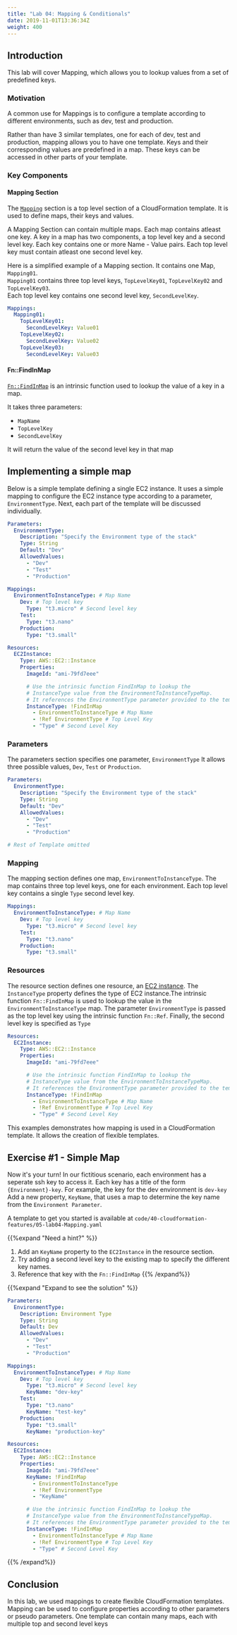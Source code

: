 ```yaml
---
title: "Lab 04: Mapping & Conditionals"
date: 2019-11-01T13:36:34Z
weight: 400
---
```


## Introduction

This lab will cover Mapping, which allows you to lookup values from a set of predefined keys.

### Motivation
A common use for Mappings is to configure a template according to different environments, such as dev, test and production.

Rather than have 3 similar templates, one for each of dev, test and production, mapping allows you to have one template. Keys and their corresponding values are predefined in a map. These keys can be accessed in other parts of your template.

### Key Components

#### Mapping Section

The [`Mapping`](https://docs.aws.amazon.com/AWSCloudFormation/latest/UserGuide/mappings-section-structure.html) section is a top level section of a CloudFormation template. It is used to define maps, their keys and values.



A Mapping Section can contain multiple maps. Each map contains atleast one key.
A key in a map has two components, a top level key and a second level key.
Each key contains one or more Name - Value pairs. Each top level key must contain atleast one second level key.


Here is a simplified example of a Mapping section. It contains one Map, `Mapping01`. \
`Mapping01` contains three top level keys, `TopLevelKey01`, `TopLevelKey02` and `TopLevelKey03`. \
Each top level key contains one second level key, `SecondLevelKey`.
```yaml
Mappings: 
  Mapping01: 
    TopLevelKey01: 
      SecondLevelKey: Value01
    TopLevelKey02: 
      SecondLevelKey: Value02
    TopLevelKey03: 
      SecondLevelKey: Value03
```

#### Fn::FindInMap

[`Fn::FindInMap`](https://docs.aws.amazon.com/AWSCloudFormation/latest/UserGuide/intrinsic-function-reference-findinmap.html) is an intrinsic function used to lookup the value of a key in a map.

It takes three parameters:
* `MapName`
* `TopLevelKey`
* `SecondLevelKey`

It will return the value of the second level key in that map

## Implementing a simple map

Below is a simple template defining a single EC2 instance. It uses a simple mapping to configure the EC2 instance type according to a parameter, `EnvironmentType`. Next, each part of the template will be discussed individually.


```yaml
Parameters:
  EnvironmentType: 
    Description: "Specify the Environment type of the stack"
    Type: String
    Default: "Dev"
    AllowedValues:
      - "Dev"
      - "Test"
      - "Production"

Mappings:
  EnvironmentToInstanceType: # Map Name
    Dev: # Top level key
      Type: "t3.micro" # Second level key
    Test:
      Type: "t3.nano"
    Production: 
      Type: "t3.small"

Resources:
  EC2Instance:
    Type: AWS::EC2::Instance
    Properties: 
      ImageId: "ami-79fd7eee"

      # Use the intrinsic function FindInMap to lookup the 
      # InstanceType value from the EnvironmentToInstanceTypeMap.
      # It references the EnvironmentType parameter provided to the template
      InstanceType: !FindInMap
        - EnvironmentToInstanceType # Map Name
        - !Ref EnvironmentType # Top Level Key
        - "Type" # Second Level Key
```


### Parameters

The parameters section specifies one parameter, `EnvironmentType`
It allows three possible values, `Dev`, `Test` or `Production`.

```yaml
Parameters:
  EnvironmentType: 
    Description: "Specify the Environment type of the stack"
    Type: String
    Default: "Dev"
    AllowedValues:
      - "Dev"
      - "Test"
      - "Production"

# Rest of Template omitted
```


### Mapping

The mapping section defines one map, `EnvironmentToInstanceType`.
The map contains three top level keys, one for each environment.
Each top level key contains a single `Type` second level key.
```yaml
Mappings:
  EnvironmentToInstanceType: # Map Name
    Dev: # Top level key
      Type: "t3.micro" # Second level key
    Test:
      Type: "t3.nano"
    Production: 
      Type: "t3.small"
```

### Resources

The resource section defines one resource, an [EC2 instance](https://docs.aws.amazon.com/AWSCloudFormation/latest/UserGuide/aws-properties-ec2-instance.html).
The `InstanceType` property defines the type of EC2 instance.The intrinsic function `Fn::FindInMap` is used to lookup the value in the `EnvironmentToInstanceType` map.
The parameter `EnvironmentType` is passed as the top level key using the intrinsic function `Fn::Ref`.
Finally, the second level key is specified as `Type`
```yaml
Resources:
  EC2Instance:
    Type: AWS::EC2::Instance
    Properties: 
      ImageId: "ami-79fd7eee"

      # Use the intrinsic function FindInMap to lookup the 
      # InstanceType value from the EnvironmentToInstanceTypeMap.
      # It references the EnvironmentType parameter provided to the template
      InstanceType: !FindInMap
        - EnvironmentToInstanceType # Map Name
        - !Ref EnvironmentType # Top Level Key
        - "Type" # Second Level Key
```


This examples demonstrates how mapping is used in a CloudFormation template. It allows the creation of flexible templates.

## Exercise #1 - Simple Map
Now it's your turn! 
In our fictitious scenario, each environment has a seperate ssh key to access it.
Each key has a title of the form `{Environment}-key`. For example, the key for the dev environment is `dev-key`
Add a new property, `KeyName`, that uses a map to determine the key name from the `Environment Parameter`.

A template to get you started is available at `code/40-cloudformation-features/05-lab04-Mapping.yaml`

{{%expand "Need a hint?" %}}
1. Add an `KeyName` property to the `EC2Instance` in the resource section.
2. Try adding a second level key to the existing map to specify the different key names.
3. Reference that key with the `Fn::FindInMap`
{{% /expand%}}

{{%expand "Expand to see the solution" %}}
```yaml
Parameters:
  EnvironmentType: 
    Description: Environment Type
    Type: String
    Default: Dev
    AllowedValues:
      - "Dev"
      - "Test"
      - "Production"

Mappings:
  EnvironmentToInstanceType: # Map Name
    Dev: # Top level key
      Type: "t3.micro" # Second level key
      KeyName: "dev-key"
    Test:
      Type: "t3.nano"
      KeyName: "test-key"
    Production: 
      Type: "t3.small"
      KeyName: "production-key"

Resources:
  EC2Instance:
    Type: AWS::EC2::Instance
    Properties: 
      ImageId: "ami-79fd7eee"
      KeyName: !FindInMap
        - EnvironmentToInstanceType
        - !Ref EnvironmentType
        - "KeyName"

      # Use the intrinsic function FindInMap to lookup the 
      # InstanceType value from the EnvironmentToInstanceTypeMap.
      # It references the EnvironmentType parameter provided to the template
      InstanceType: !FindInMap
        - EnvironmentToInstanceType # Map Name
        - !Ref EnvironmentType # Top Level Key
        - "Type" # Second Level Key
```
{{% /expand%}}

## Conclusion

In this lab, we used mappings to create flexible CloudFormation templates. Mapping can be used to configure properties according to other parameters or pseudo parameters. One template can contain many maps, each with multiple top and second level keys

